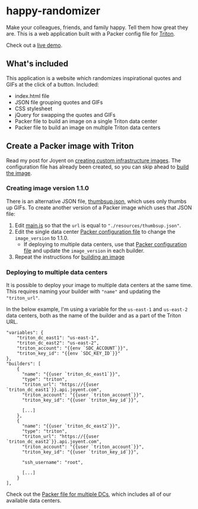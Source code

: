 # happy-randomizer

Make your colleagues, friends, and family happy. Tell them how great they are. This is a web application built with a Packer config file for [Triton](https://www.packer.io/docs/builders/triton.html).

Check out a [live demo](http://alexandra.space/).

## What's included

This application is a website which randomizes inspirational quotes and GIFs at the click of a button. Included:

+ index.html file
+ JSON file grouping quotes and GIFs
+ CSS stylesheet
+ jQuery for swapping the quotes and GIFs
+ Packer file to build an image on a single Triton data center
+ Packer file to build an image on multiple Triton data centers

## Create a Packer image with Triton

Read my post for Joyent on [creating custom infrastructure images](https://www.joyent.com/blog/create-images-with-packer). The configuration file has already been created, so you can skip ahead to [build the image](https://www.joyent.com/blog/create-images-with-packer#build-the-image).

### Creating image version 1.1.0

There is an alternative JSON file, [thumbsup.json](https://github.com/heyawhite/happy-randomizer/blob/master/resources/thumbsup.json), which uses only thumbs up GIFs. To create another version of a Packer image which uses that JSON file:

1. Edit [main.js](https://github.com/heyawhite/happy-randomizer/blob/master/js/main.js) so that the `url` is equal to `"./resources/thumbsup.json"`.
1. Edit the single data center [Packer configuration file](https://github.com/heyawhite/happy-randomizer/blob/master/happy-image.json) to change the `image_version` to 1.1.0.
   + If deploying to multiple data centers, use that [Packer configuration file](https://github.com/heyawhite/happy-randomizer/blob/master/happy-image-dcs.json) and update the `image_version` in each builder.
1. Repeat the instructions for [building an image](https://www.joyent.com/blog/create-images-with-packer#build-the-image)

### Deploying to multiple data centers

It is possible to deploy your image to multiple data centers at the same time. This requires naming your builder with `"name"` and updating the `"triton_url"`.

In the below example, I'm using a variable for the `us-east-1` and `us-east-2` data centers, both as the name of the builder and as a part of the Triton URL.

```hc1
"variables": {
    "triton_dc_east1": "us-east-1",
    "triton_dc_east2": "us-east-2",
    "triton_account": "{{env `SDC_ACCOUNT`}}",
    "triton_key_id": "{{env `SDC_KEY_ID`}}"
},
"builders": [
    {
      "name": "{{user `triton_dc_east1`}}",
      "type": "triton",
      "triton_url": "https://{{user `triton_dc_east1`}}.api.joyent.com",
      "triton_account": "{{user `triton_account`}}",
      "triton_key_id": "{{user `triton_key_id`}}",
      
      [...]
    },
    {
      "name": "{{user `triton_dc_east2`}}",
      "type": "triton",
      "triton_url": "https://{{user `triton_dc_east2`}}.api.joyent.com",
      "triton_account": "{{user `triton_account`}}",
      "triton_key_id": "{{user `triton_key_id`}}",
      
      "ssh_username": "root",
      
      [...]
    }
],
```

Check out the [Packer file for multiple DCs](https://github.com/heyawhite/happy-randomizer/blob/master/happy-image-dcs.json), which includes all of our available data centers.
